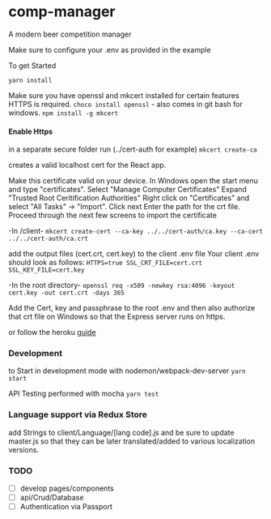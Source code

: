 # comp-manager
A modern beer competition manager

Make sure to configure your .env as provided in the example

To get Started

`yarn install`

Make sure you have openssl and mkcert installed for certain features HTTPS is required.
`choco install openssl` - also comes in git bash for windows.
`npm install -g mkcert`

#### Enable Https
in a separate secure folder run (../cert-auth for example)
`mkcert create-ca`

creates a valid localhost cert for the React app.

Make this certificate valid on your device.
In Windows open the start menu and type "certificates".
Select "Manage Computer Certificates"
Expand "Trusted Root Ceritification Authorities"
Right click on "Certificates" and select "All Tasks" -> "Import".
Click next
Enter the path for the crt file.
Proceed through the next few screens to import the certificate

-In /client-
`mkcert create-cert --ca-key ../../cert-auth/ca.key --ca-cert ../../cert-auth/ca.crt`

add the output files (cert.crt, cert.key) to the client .env file
Your client .env should look as follows:
`HTTPS=true
SSL_CRT_FILE=cert.crt
SSL_KEY_FILE=cert.key`

-In the root directory-
`openssl req -x509 -newkey rsa:4096 -keyout cert.key -out cert.crt -days 365`

Add the Cert, key and passphrase to the root .env and then also authorize
that crt file on Windows so that the Express server runs on https.

or follow the heroku [guide](https://devcenter.heroku.com/articles/ssl-endpoint)


### Development

to Start in development mode with nodemon/webpack-dev-server
`yarn start`

API Testing performed with mocha
`yarn test`

### Language support via Redux Store

add Strings to client/Language/[lang code].js and be sure to update master.js
so that they can be later translated/added to various localization versions.

### TODO

 - [ ] develop pages/components
 - [ ] api/Crud/Database
 - [ ] Authentication via Passport
